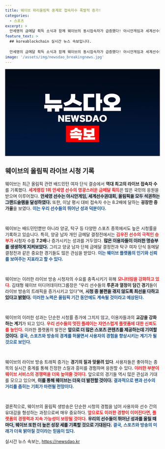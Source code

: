 ```yaml
---
title: 웨이브 파리올림픽 중계로 접속자수 폭발적 증가!
categories:
  - 스포츠
excerpt: >
  안세영의 금메달 획득 소식과 함께 웨이브의 동시접속자가 급증했다! 아시안게임과 세계선수권, 올림픽까지 석권한 그녀의 여정에 국민들이 열광하는 이유는? 지금 바로 확인해보세요!
feature_text: >
  ## koreablockchain 실시간 뉴스 속보입니다.

  안세영의 금메달 획득 소식과 함께 웨이브의 동시접속자가 급증했다! 아시안게임과 세계선수권, 올림픽까지 석권한 그녀의 여정에 국민들이 열광하는 이유는? 지금 바로 확인해보세요!
image: '/assets/img/newsdao_breakingnews.jpg'
---
```


<p><img src="/assets/img/newsdao_breakingnews.jpg" alt="koreablockchain 속보" /></p>

<h2 data-ke-size="size26">웨이브의 올림픽 라이브 시청 기록</h2>

<p>웨이브는 최근 올림픽 관련 배드민턴 여자 단식 결승에서 <strong>역대 최고의 라이브 접속자 수</strong>를 기록했다. <b><span style="color: #ee2323;">세계랭킹 1위 안세영 선수의 영광스러운 금메달 획득</span></b>은 많은 국민의 응원을 받으며 이루어졌다. <b><span style="background-color: #21538527;">안세영 선수는 아시안게임, 세계선수권대회, 올림픽을 모두 석권하는 그랜드슬램을 달성하였다.</span></b>  또한, 이날 평시 대비 접속자 수는 8.2배에 달하는 <strong>굉장한 증가율</strong>을 보였다. <b><span style="color: #1a5490;">이는 우리 선수들의 뛰어난 성과 덕분이다.</span></b></p>

<p data-ke-size="size16">&nbsp;</p>

<p>웨이브는 배드민턴뿐만 아니라 양궁, 탁구 등 다양한 스포츠 종목에서도 높은 시청률을 기록하고 있습니다. 특히, 양궁 남자 개인 금메달 결정전에서는 <b><span style="color: #ee2323;">김우진 선수의 극적인 승부가 </span></b>시청자 수를 <strong>7.2배</strong>나 증가시키는 성과를 거두었다. <b><span style="background-color: #21538527;">많은 이용자들이 이러한 명승부를 생생하게 지켜보았다.</span></b> 그리고 양궁 남자 단체 금메달 결정전과 탁구 여자 단식 동메달 결정전과 같은 중요한 경기들도 많은 관심을 받았다. <b><span style="color: #1a5490;">이는 웨이브 플랫폼의 인기와 신뢰를 보여주는 지표라고 할 수 있다.</span></b></p>

<p data-ke-size="size16">&nbsp;</p>

<p>웨이브는 이러한 라이브 방송 시청자의 수요를 충족시키기 위해 <b><span style="color: #ee2323;">모니터링을 강화하고 있다.</span></b> 김태형 웨이브 미디어데이터그룹장은 “우리 선수들의 <strong>투혼과 열정이 담긴 경기</strong>들이 라이브 방송의 트래픽을 증가시키고 있다”며, <b><span style="background-color: #21538527;">시청 중 불편을 겪지 않도록 최선을 다하고 있다고 밝혔다.</span></b> <b><span style="color: #1a5490;">이러한 노력은 올림픽 기간 동안에도 계속될 것이라고 예상된다.</span></b></p>

<p data-ke-size="size16">&nbsp;</p>

<p>웨이브의 이러한 성과는 단순한 시청률 증가에 그치지 않고, 이용자들과의 <strong>교감을 강화하는 계기</strong>가 되고 있다. <b><span style="color: #ee2323;">우리 선수들의 멋진 플레이는 자연스럽게 플랫폼에 대한 신뢰도를 높인다.</span></b> 이러한 플랫폼의 발전은 <b><span style="background-color: #21538527;">앞으로 더 많은 스포츠 콘텐츠를 제공하는데 기여할 것이다.</span></b> <b><span style="color: #1a5490;">결국, 스포츠와 방송의 경계를 허물면서 사용자의 경험을 향상시키는 계기가 될 것으로 보인다.</span></b></p>

<p data-ke-size="size16">&nbsp;</p>

<p>웨이브의 라이브 방송 트래픽 증가는 <strong>경기의 질과 맞물려 있다</strong>. 사용자들은 좋아하는 종목의 실시간 중계를 통해 진정한 스릴과 흥미를 경험하며 응원할 수 있다. <b><span style="color: #ee2323;">이러한 부분이 웨이브 서비스의 경쟁력을 더욱 높여줄 것이다.</span></b> 앞으로의 경기들 역시 많은 관심과 기대를 모으고 있으며, <b><span style="background-color: #21538527;">이를 통해 웨이브는 더욱 더 발전할 것이다.</span></b> <b><span style="color: #1a5490;">결과적으로 팬과 선수의 거리를 좁히는 기회가 마련될 전망이다.</span></b></p>

<p data-ke-size="size16">&nbsp;</p>

<p>결론적으로, 웨이브의 올림픽 생방송은 단순한 시청의 경험을 넘어 사용자와 선수 간의 유대감을 형성하는 과정으로써 매우 중요하다. <b><span style="color: #ee2323;">앞으로도 이러한 경향이 이어진다면, 플랫폼의 경쟁력과 지속 가능성이 보장될 것이다.</span></b> <b><span style="background-color: #21538527;">우리의 선수들이 뛰어난 성과를 올릴 때마다, 웨이브 또한 더 높은 성장 세를 기록할 것으로 기대된다.</span></b> <b><span style="color: #1a5490;">결국, 스포츠와 방송의 미래가 더욱 밝아질 것이라는 믿음이 있다.</span></b></p>
실시간 뉴스 속보는, <a href="https://newsdao.kr" rel="dofollow">https://newsdao.kr</a>


